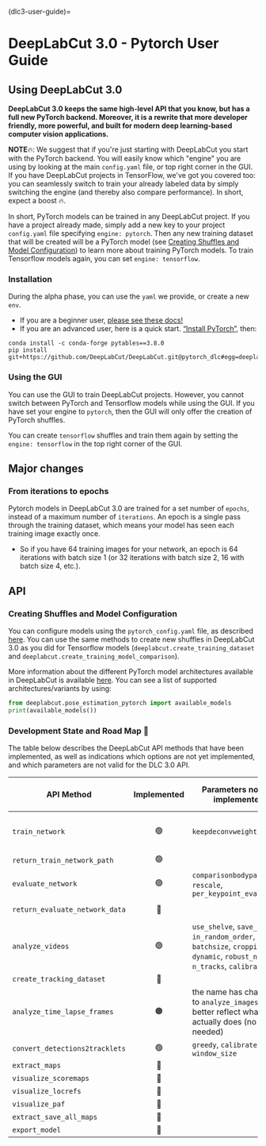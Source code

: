 (dlc3-user-guide)=
# DeepLabCut 3.0 - Pytorch User Guide

## Using DeepLabCut 3.0

**DeepLabCut 3.0 keeps the same high-level API that you know, but has a full new PyTorch backend. 
Moreover, it is a rewrite that more developer friendly, more powerful, and built for modern deep
learning-based computer vision applications.**

**NOTE**🔥: We suggest that if you're just starting with DeepLabCut you start with the PyTorch backend. 
You will easily know which "engine" you are using by looking at the main `config.yaml` file, or top right corner in the GUI. 
If you have DeepLabCut projects in TensorFlow, we've got you covered too: you can seamlessly switch to train your already labeled data
by simply switching the engine (and thereby also compare performance). In short, expect a boost 🔥.

In short, PyTorch models can be trained in any DeepLabCut project. If you have a project already made,  simply add a new key to your 
project `config.yaml` file specifying `engine: pytorch`. Then any new training dataset
that will be created will be a PyTorch model (see 
[Creating Shuffles and Model Configuration](#Creating-Shuffles-and-Model-Configuration))
to learn more about training PyTorch models. To train Tensorflow models again, you can
set `engine: tensorflow`.

### Installation

During the alpha phase, you can use the `yaml` we provide, or create a new `env`. 
- If you are a beginner user, [please see these docs!](https://deeplabcut.github.io/DeepLabCut/docs/beginner-guides/beginners-guide.html)
- If you are an advanced user, here is a quick start. [“Install PyTorch”](https://pytorch.org/get-started/locally/), then:
```
conda install -c conda-forge pytables==3.8.0
pip install git+https://github.com/DeepLabCut/DeepLabCut.git@pytorch_dlc#egg=deeplabcut[gui,modelzoo,wandb]
```

### Using the GUI

You can use the GUI to train DeepLabCut projects. However, you cannot switch between 
PyTorch and Tensorflow models while using the GUI. If you have set your engine to
`pytorch`, then the GUI will only offer the creation of PyTorch shuffles.

You can create `tensorflow` shuffles and train them again by setting the 
`engine: tensorflow` in the top right corner of the GUI.

## Major changes

### From iterations to epochs

Pytorch models in DeepLabCut 3.0 are trained for a set number of `epochs`, instead of a 
maximum number of `iterations`. An epoch is a single pass through the training dataset, 
which means your model has seen each training image exactly once.

- So if you have 64 training images for your network, an epoch is 64 iterations with batch
size 1 (or 32 iterations with batch size 2, 16 with batch size 4, etc.).

## API

### Creating Shuffles and Model Configuration

You can configure models using the `pytorch_config.yaml` file, as described
[here](dlc3-pytorch-config). You can use the same methods to create new shuffles in 
DeepLabCut 3.0 as you did for Tensorflow models (`deeplabcut.create_training_dataset`
and `deeplabcut.create_training_model_comparison`).

More information about the different PyTorch model architectures available in DeepLabCut
is available [here](dlc3-pytorch-config). You can see a list of supported 
architectures/variants by using:

```python
from deeplabcut.pose_estimation_pytorch import available_models
print(available_models())
```

### Development State and Road Map 🚧

The table below describes the DeepLabCut API methods that have been implemented,
as well as indications which options are not yet implemented, and which parameters
are not valid for the DLC 3.0 API.


| API Method                     | Implemented | Parameters not yet implemented                                                                                                | Parameters invalid for pytorch                      |
|--------------------------------|:-----------:|-------------------------------------------------------------------------------------------------------------------------------|-----------------------------------------------------|
| `train_network`                |     🟢      | `keepdeconvweights`                                                                                                           | `maxiters`, `saveiters`, `allow_growth`, `autotune` |
| `return_train_network_path`    |     🟢      |                                                                                                                               |                                                     |
| `evaluate_network`             |     🟢      | `comparisonbodyparts`, `rescale`, `per_keypoint_evaluation`                                                                   |                                                     |
| `return_evaluate_network_data` |     🔴      |                                                                                                                               | `TFGPUinference`, `allow_growth`                    |
| `analyze_videos`               |     🟢      | `use_shelve`, `save_as_csv`, `in_random_order`, `batchsize`, `cropping`, `dynamic`, `robust_nframes`, `n_tracks`, `calibrate` |                                                     |
| `create_tracking_dataset`      |     🔴      |                                                                                                                               |                                                     |
| `analyze_time_lapse_frames`    |     🟠      |   the name has changed to  `analyze_images` to better reflect what it actually does (no video needed)                         |                                                     |
| `convert_detections2tracklets` |     🟢      | `greedy`, `calibrate`, `window_size`                                                                                          |                                                     |
| `extract_maps`                 |     🔴      |                                                                                                                               |                                                     |
| `visualize_scoremaps`          |     🔴      |                                                                                                                               |                                                     |
| `visualize_locrefs`            |     🔴      |                                                                                                                               |                                                     |
| `visualize_paf`                |     🔴      |                                                                                                                               |                                                     |
| `extract_save_all_maps`        |     🔴      |                                                                                                                               |                                                     |
| `export_model`                 |     🔴      |                                                                                                                               |                                                     |